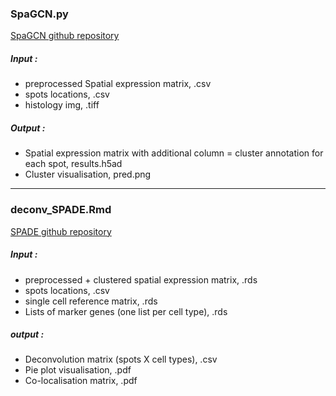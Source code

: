 
### SpaGCN.py 

[SpaGCN github repository](https://github.com/jianhuupenn/SpaGCN)
##### Input : 
- preprocessed Spatial expression matrix, .csv
- spots locations, .csv
- histology img, .tiff
##### Output : 
- Spatial expression matrix with additional column = cluster annotation for each spot, results.h5ad
- Cluster visualisation, pred.png

-----
### deconv_SPADE.Rmd

[SPADE github repository](https://github.com/YyLu5/SPADE)
##### Input : 
- preprocessed + clustered spatial expression matrix, .rds
- spots locations, .csv
- single cell reference matrix, .rds
- Lists of marker genes (one list per cell type), .rds
##### output : 
- Deconvolution matrix (spots X cell types), .csv
- Pie plot visualisation, .pdf
- Co-localisation matrix, .pdf
